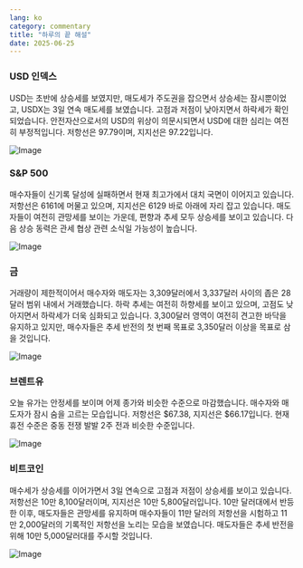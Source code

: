 ```yaml
---
lang: ko
category: commentary
title: "하루의 끝 해설"
date: 2025-06-25
---
```


### USD 인덱스

USD는 초반에 상승세를 보였지만, 매도세가 주도권을 잡으면서 상승세는 잠시뿐이었고, USDX는 3일 연속 매도세를 보였습니다. 고점과 저점이 낮아지면서 하락세가 확인되었습니다. 안전자산으로서의 USD의 위상이 의문시되면서 USD에 대한 심리는 여전히 부정적입니다. 저항선은 97.79이며, 지지선은 97.22입니다.

![Image](https://markleighedu.github.io/img/Jun-2025/25-Jun-2025/usdindex.jpg)

### S&P 500

매수자들이 신기록 달성에 실패하면서 현재 최고가에서 대치 국면이 이어지고 있습니다. 저항선은 6161에 머물고 있으며, 지지선은 6129 바로 아래에 자리 잡고 있습니다. 매도자들이 여전히 관망세를 보이는 가운데, 편향과 추세 모두 상승세를 보이고 있습니다. 다음 상승 동력은 관세 협상 관련 소식일 가능성이 높습니다.

![Image](https://markleighedu.github.io/img/Jun-2025/25-Jun-2025/sp500.jpg)

### 금

거래량이 제한적이어서 매수자와 매도자는 3,309달러에서 3,337달러 사이의 좁은 28달러 범위 내에서 거래했습니다. 하락 추세는 여전히 하향세를 보이고 있으며, 고점도 낮아지면서 하락세가 더욱 심화되고 있습니다. 3,300달러 영역이 여전히 견고한 바닥을 유지하고 있지만, 매수자들은 추세 반전의 첫 번째 목표로 3,350달러 이상을 목표로 삼을 것입니다.

![Image](https://markleighedu.github.io/img/Jun-2025/25-Jun-2025/gold.jpg)

### 브렌트유

오늘 유가는 안정세를 보이며 어제 종가와 비슷한 수준으로 마감했습니다. 매수자와 매도자가 잠시 숨을 고르는 모습입니다. 저항선은 $67.38, 지지선은 $66.17입니다. 현재 휴전 수준은 중동 전쟁 발발 2주 전과 비슷한 수준입니다.

![Image](https://markleighedu.github.io/img/Jun-2025/25-Jun-2025/brentoil.jpg)

### 비트코인

매수세가 상승세를 이어가면서 3일 연속으로 고점과 저점이 상승세를 보이고 있습니다. 저항선은 10만 8,100달러이며, 지지선은 10만 5,800달러입니다. 10만 달러대에서 반등한 이후, 매도자들은 관망세를 유지하며 매수자들이 11만 달러의 저항선을 시험하고 11만 2,000달러의 기록적인 저항선을 노리는 모습을 보였습니다. 매도자들은 추세 반전을 위해 10만 5,000달러대를 주시할 것입니다.

![Image](https://markleighedu.github.io/img/Jun-2025/25-Jun-2025/bitcoin.jpg)

